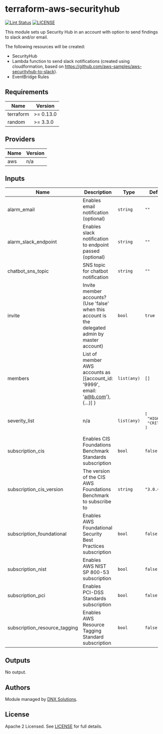 # terraform-aws-securityhub

[![Lint Status](https://github.com/DNXLabs/terraform-aws-securityhub/workflows/Lint/badge.svg)](https://github.com/DNXLabs/terraform-aws-securityhub/actions)
[![LICENSE](https://img.shields.io/github/license/DNXLabs/terraform-aws-securityhub)](https://github.com/DNXLabs/terraform-aws-securityhub/blob/master/LICENSE)

This module sets up Security Hub in an account with option to send findings to slack and/or email.

The following resources will be created:
 
 - SecurityHub
 - Lambda function to send slack notifications (created using cloudformation, based on https://github.com/aws-samples/aws-securityhub-to-slack).
 - EventBridge Rules

<!--- BEGIN_TF_DOCS --->

## Requirements

| Name | Version |
|------|---------|
| terraform | >= 0.13.0 |
| random | >= 3.3.0 |

## Providers

| Name | Version |
|------|---------|
| aws | n/a |

## Inputs

| Name | Description | Type | Default | Required |
|------|-------------|------|---------|:--------:|
| alarm\_email | Enables email notification (optional) | `string` | `""` | no |
| alarm\_slack\_endpoint | Enables slack notification to endpoint passed (optional) | `string` | `""` | no |
| chatbot\_sns\_topic | SNS topic for chatbot notification | `string` | `""` | no |
| invite | Invite member accounts? (Use 'false' when this account is the delegated admin by master account) | `bool` | `true` | no |
| members | List of member AWS accounts as [{account\_id: '9999', email: 'a@b.com'}, {...}] } | `list(any)` | `[]` | no |
| severity\_list | n/a | `list(any)` | <pre>[<br>  "HIGH",<br>  "CRITICAL"<br>]</pre> | no |
| subscription\_cis | Enables CIS Foundations Benchmark Standards subscription | `bool` | `false` | no |
| subscription\_cis\_version | The version of the CIS AWS Foundations Benchmark to subscribe to | `string` | `"3.0.0"` | no |
| subscription\_foundational | Enables AWS Foundational Security Best Practices subscription | `bool` | `false` | no |
| subscription\_nist | Enables AWS NIST SP 800-53 subscription | `bool` | `false` | no |
| subscription\_pci | Enables PCI-DSS Standards subscription | `bool` | `false` | no |
| subscription\_resource\_tagging | Enables AWS Resource Tagging Standard subscription | `bool` | `false` | no |

## Outputs

No output.

<!--- END_TF_DOCS --->

## Authors

Module managed by [DNX Solutions](https://github.com/DNXLabs).

## License

Apache 2 Licensed. See [LICENSE](https://github.com/DNXLabs/terraform-aws-sns/blob/master/LICENSE) for full details.
